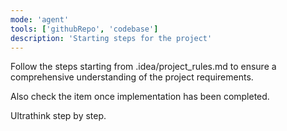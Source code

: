 ```yaml
---
mode: 'agent'
tools: ['githubRepo', 'codebase']
description: 'Starting steps for the project'
---
```


Follow the steps starting from .idea/project_rules.md to ensure a comprehensive understanding of the project requirements.

Also check the item once implementation has been completed.

Ultrathink step by step.